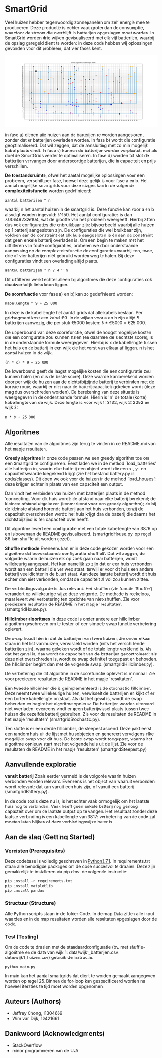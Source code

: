 # SmartGrid

Veel huizen hebben tegenwoordig zonnepanelen om zelf energie mee te produceren. Deze productie is echter vaak groter dan de consumptie, waardoor de stroom die overblijft in batterijen opgeslagen moet worden. In SmartGrid worden drie wijken gevisualiseerd met elk vijf batterijen, waarbij de opslag geregeld dient te worden: in deze code hebben wij oplossingen gevonden voor dit probleem, dat vier fases kent.

![Wijk 1 met kabellengte 3776](https://github.com/jeffrey1586/SmartGrid/blob/master/doc/better%20visualization%20standard%20wijk1.png)  

In fase a) dienen alle huizen aan de batterijen te worden aangesloten, zonder dat er batterijen overladen worden. In fase b) wordt die configuratie geoptimaliseerd. Dat wil zeggen, dat de aansluiting met zo min mogelijk kabel plaats vindt. In fase c) kunnen de batterijen worden verplaatst, met als doel de SmartGrids verder te optimaliseren. In fase d) worden tot slot de batterijen vervangen door andersoortige batterijen, die in capaciteit en prijs verschillen.

**De toestandsruimte**, ofwel het aantal mogelijke oplossingen voor een probleem, verschilt per fase, hoewel deze gelijk is voor fase a en b. Het aantal mogelijke smartgrids voor deze stages kan in de volgende **complexiteitsfunctie** worden gedefinieerd:

    aantal batterijen ^ n

waarbij n het aantal huizen in de smartgrid is. Deze functie kan voor a en b alsvolgt worden ingevuld: 5^150. Het aantal configuraties is dan 7.00649232e104, wat de grootte van het probleem weergeeft. Hierbij zitten dus ook configuraties die onbruikbaar zijn: bijvoorbeeld waarbij alle huizen op 1 batterij aangesloten zijn. De configuraties die wel bruikbaar zijn, voldoen aan de constraint dat elk huis aangesloten is én aan de constraint dat geen enkele batterij overladen is. Om een begin te maken met het uitfilteren van foute configuraties, proberen we door onderstaande aanpassing op de complexiteitsfunctie de configuraties waarbij een, twee, drie of vier batterijen niét gebruikt worden weg te halen. Bij deze configuraties vindt een overlading altijd plaats.

    aantal batterijen ^ n / 4 ^ n

Dit uitfilteren werkt echter alleen bij algoritmes die deze configuraties ook daadwerkelijk links laten liggen.

**De scorefunctie** voor fase a) en b) kan zo gedefinieerd worden:

    kabellengte * 9 + 25 000

In deze is de kabellengte het aantal grids dat alle kabels beslaan. Per gridsegment kost een kabel €9. In de wijken voor a en b zijn altijd 5 batterijen aanwezig, die per stuk €5000 kosten: 5 * €5000 = €25 000.

De upperbound van deze scorefunctie, ofwel de hoogst mogelijke kosten die een configuratie zou kunnen halen (en daarmee de slechtste score), is in de onderstaande formule weergegeven. Hierbij is x de kabellengte tussen het huis en de batterij in een wijk die het verst van elkaar af liggen. n is het aantal huizen in de wijk.

    (n * x) * 9 + 25 000

De lowerbound geeft de laagst mogelijke kosten die een configuratie zou kunnen halen (en dus de beste score). Deze waarde kan berekend worden door per wijk de huizen aan de dichtstbijzijnde batterij te verbinden met de kortste route, waarbij er niet naar de batterijcapaciteit gekeken wordt (deze mag dus overschreden worden). De berekening van deze situatie is weergegeven in de onderstaande formule. Hierin is 'n' de totale (korte) kabellengte van de wijk. Deze lengte is voor wijk 1: 3132, wijk 2: 2252 en wijk 3:

    n * 9 + 25 000

## Algoritmes
Alle resultaten van de algoritmes zijn terug te vinden in de README.md van het mapje resultaten.

**Greedy algoritme**
In onze code passen we een greedy algorithm toe om een Smartgrid te configureren. Eerst laden we in de method ´load_batteries’ alle batterijen in, waarin elke batterij een object wordt die een x-, y- en capaciteitswaarde toegekend krijgt (zie het bestand battery.py in code/classes). Dit doen we ook voor de huizen in de method ‘load_houses’: deze krijgen echter in plaats van een capaciteit een output.

Dan vindt het verbinden van huizen met batterijen plaats in de method ‘connecting’. Voor elk huis wordt:
de afstand naar elke batterij berekend;
de kleinste afstand uitgekozen (kenmerkend voor een greedy algorithm);
de bij de kleinste afstand horende batterij aan het huis verbonden, tenzij de capaciteit overschreden wordt: het huis krijgt dan de batterij die daarna het dichtstbijzijnd is (en capaciteit over heeft).

Dit algoritme levert een configuratie met een totale kabellengte van 3876 op en is bovenaan de README gevisualiseerd.
(smartgridHouse.py: op regel 86 kan shuffle uit worden gezet).

**Shuffle methode**
Eveneens kan er in deze code gekozen worden voor een algoritme dat bovenstaande configuratie ‘shufflelt’. Dat wil zeggen, de volgorde waarin de huizen elk op zoek gaan naar batterijen, wordt willekeurig aangepast. Het kan namelijk zo zijn dat er een huis verbonden wordt aan een batterij die ver weg staat, terwijl er voor dit huis een andere batterij veel dichter in de buurt staat. Aan deze laatste batterij wordt dit huis echter dan niet verbonden, omdat de capaciteit al vol zou kunnen zitten.

De verbindingsvolgorde is dus relevant. Het shufflen (zie functie ‘Shuffle’) verandert op willekeurige wijze deze volgorde. De methode is roekeloos, maar levert wel verbetering ten opzichte van niet-shufflen. Zie voor preciezere resultaten de README in het mapje 'resultaten'.
(smartgridHouse.py).

**Hillclimber algoritmes**
In deze code is onder andere een hillclimber algorithm geschreven om te testen of een simpele swap functie verbetering oplevert.

De swap houdt hier in dat de batterijen van twee huizen, die onder elkaar staan in het list van huizen, verwisseld worden (mits het verschillende batterijen zijn), waarna gekeken wordt of de totale lengte verkleind is. Als dat het geval is, dan wordt de capaciteit van de batterijen gecontroleerd: als deze niet overschreden is, wordt de swap definitief toegepast en behouden. De hillclimber begint dan met de volgende swap. (smartgridHillclimber.py).

De verbetering die dit algoritme in de scorefunctie oplevert is minimaal. Zie voor preciezere resultaten de README in het mapje 'resultaten'.

Een tweede hillcimber die is geïmplementeerd is de stochastic hillcimber. Deze neemt twee willekeurige huizen, verwisselt de batterijen en kijkt of er een kortere kabellengte ontstaat. Als dat het geval is, wordt de swap behouden en begint het algoritme opnieuw. De batterijen worden uiteraard niet overladen: eveneens vindt er geen batterijwissel plaats tussen twee huizen die dezelfde batterij gebruiken. Zie voor de resultaten de README in het mapje 'resultaten' (smartgridStochastic.py).

Ten slotte is er een derde hillcimber, de steepest ascend. Deze pakt eerst een random huis uit de lijst met huisobjecten en genereert vervolgens elke mogelijke swap voor dit huis. De beste swap wordt toegepast, waarna het algoritme opnieuw start met het volgende huis uit de lijst. Zie voor de resultaten de README in het mapje 'resultaten' (smartgridSteepest.py).

## Aanvullende exploratie
**vanuit batterij**
Zoals eerder vermeld is de volgorde waarin huizen verbonden worden relevant. Eveneens is het object van waaruit verbonden wordt relevant: dat kan vanuit een huis zijn, of vanuit een batterij (smartgridBattery.py).

In de code zoals deze nu is, is het echter vaak onmogelijk om het laatste huis nog te verbinden. Vaak heeft geen enkele batterij nog genoeg capacteit over om de laatste output op te vangen. Het resultaat zonder deze laatste verbinding is een kabellengte van  3817: verbetering van de code zal moeten laten blijken of deze verbindingswijze beter is.

## Aan de slag (Getting Started)

### Vereisten (Prerequisites)

Deze codebase is volledig geschreven in [Python3.7.1](https://www.python.org/downloads/). In requirements.txt staan alle benodigde packages om de code succesvol te draaien. Deze zijn gemakkelijk te installeren via pip dmv. de volgende instructie:

```
pip install -r requirements.txt
pip install matplotlib
pip install pandas
```

### Structuur (Structure)

Alle Python scripts staan in de folder Code. In de map Data zitten alle input waardes en in de map resultaten worden alle resultaten opgeslagen door de code.

### Test (Testing)

Om de code te draaien met de standaardconfiguratie (bv. met shuffle-algoritme en de data van wijk 1: data/wijk1_batterijen.csv, data/wijk1_huizen.csv) gebruik de instructie:

```
python main.py
```
In main kan het aantal smartgrids dat dient te worden gemaakt aangegeven worden op regel 25. Binnen de for-loop kan gespecificeerd worden na hoeveel iteraties te tijd moet worden opgenomen.

## Auteurs (Authors)

* Jeffrey Chong, 11304669
* Wim van Dijk, 10421661

## Dankwoord (Acknowledgments)

* StackOverflow
* minor programmeren van de UvA
